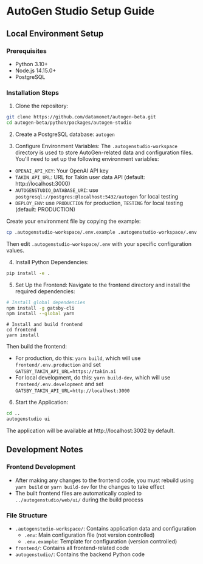 # AutoGen Studio Setup Guide

## Local Environment Setup

### Prerequisites
- Python 3.10+
- Node.js 14.15.0+
- PostgreSQL

### Installation Steps

1. Clone the repository:
```bash
git clone https://github.com/datamonet/autogen-beta.git
cd autogen-beta/python/packages/autogen-studio
```

2. Create a PostgreSQL database: `autogen`

3. Configure Environment Variables:
The `.autogenstudio-workspace` directory is used to store AutoGen-related data and configuration files. You'll need to set up the following environment variables:

- `OPENAI_API_KEY`: Your OpenAI API key
- `TAKIN_API_URL`: URL for Takin user data API (default: http://localhost:3000)
- `AUTOGENSTUDIO_DATABASE_URI`: use `postgresql://postgres:@localhost:5432/autogen` for local testing
- `DEPLOY_ENV`: use `PRODUCTION` for production, `TESTING` for local testing (default: PRODUCTION)

Create your environment file by copying the example:
```bash
cp .autogenstudio-workspace/.env.example .autogenstudio-workspace/.env
```

Then edit `.autogenstudio-workspace/.env` with your specific configuration values.

4. Install Python Dependencies:
```bash
pip install -e .
```

5. Set Up the Frontend:
Navigate to the frontend directory and install the required dependencies:
```bash
# Install global dependencies
npm install -g gatsby-cli
npm install --global yarn
```

```
# Install and build frontend
cd frontend
yarn install
```

Then build the frontend:

- For production, do this: `yarn build`, which will use `frontend/.env.production` and set `GATSBY_TAKIN_API_URL=https://takin.ai`
- For local development, do this: `yarn build-dev`, which will use `frontend/.env.development` and set `GATSBY_TAKIN_API_URL=http://localhost:3000`

6. Start the Application:
```bash
cd ..
autogenstudio ui
```

The application will be available at http://localhost:3002 by default.

## Development Notes

### Frontend Development

- After making any changes to the frontend code, you must rebuild using `yarn build` or `yarn build-dev` for the changes to take effect
- The built frontend files are automatically copied to `../autogenstudio/web/ui/` during the build process

### File Structure
- `.autogenstudio-workspace/`: Contains application data and configuration
  - `.env`: Main configuration file (not version controlled)
  - `.env.example`: Template for configuration (version controlled)
- `frontend/`: Contains all frontend-related code
- `autogenstudio/`: Contains the backend Python code
